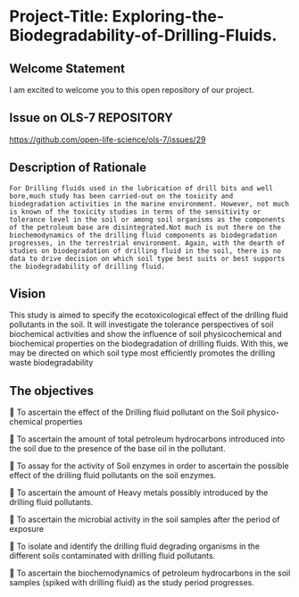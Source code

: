 # Project-Title: Exploring-the-Biodegradability-of-Drilling-Fluids.
## Welcome Statement
I am excited to welcome you to this open repository of our project.

## Issue on OLS-7 REPOSITORY
https://github.com/open-life-science/ols-7/issues/29

## Description of Rationale
    For Drilling fluids used in the lubrication of drill bits and well bore,much study has been carried-out on the toxicity and biodegradation activities in the marine environment. However, not much is known of the toxicity studies in terms of the sensitivity or tolerance level in the soil or among soil organisms as the components of the petroleum base are disintegrated.Not much is out there on the biochemodynamics of the drilling fluid components as biodegradation progresses, in the terrestrial environment. Again, with the dearth of studies on biodegradation of drilling fluid in the soil, there is no data to drive decision on which soil type best suits or best supports the biodegradability of drilling fluid. 

## Vision 
This study is aimed to specify the ecotoxicological effect of the drilling fluid pollutants in the soil. It will investigate the tolerance perspectives of soil biochemical activities and show the influence of soil physicochemical and biochemical properties on the biodegradation of drilling fluids. With this, we may be directed on which soil type most efficiently promotes the drilling waste biodegradability

## The objectives

   To ascertain the effect of the Drilling fluid pollutant on the Soil physico-chemical properties 

	To ascertain the amount of total petroleum hydrocarbons introduced into the soil due to the presence of the base oil in the pollutant.

	To assay for the activity of Soil enzymes in order to ascertain the possible effect of the drilling fluid pollutants on the soil enzymes.

	To ascertain the amount of Heavy metals possibly introduced by the drilling fluid pollutants.


	To ascertain the microbial activity in the soil samples after the period of exposure

	To isolate and identify the drilling fluid degrading organisms in the different soils contaminated with drilling fluid pollutants.

	To ascertain the biochemodynamics of petroleum hydrocarbons in the soil samples (spiked with drilling fluid) as the study period progresses. 
